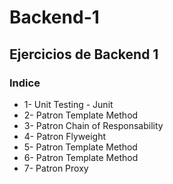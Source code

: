 # Backend-1
## Ejercicios de Backend 1

### Indice
- 1- Unit Testing - Junit
- 2- Patron Template Method
- 3- Patron Chain of Responsability
- 4- Patron Flyweight
- 5- Patron Template Method
- 6- Patron Template Method
- 7- Patron Proxy
